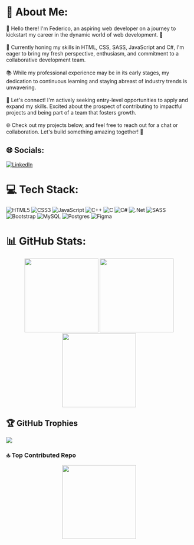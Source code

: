 # 💫 About Me:
👋 Hello there! I'm Federico, an aspiring web developer on a journey to kickstart my career in the dynamic world of web development. 🚀<br><br>🚧 Currently honing my skills in HTML, CSS, SASS, JavaScript and C#, I'm eager to bring my fresh perspective, enthusiasm, and commitment to a collaborative development team.<br><br>📚 While my professional experience may be in its early stages, my dedication to continuous learning and staying abreast of industry trends is unwavering.<br><br>📧 Let's connect! I'm actively seeking entry-level opportunities to apply and expand my skills. Excited about the prospect of contributing to impactful projects and being part of a team that fosters growth.<br><br>🌐 Check out my projects below, and feel free to reach out for a chat or collaboration. Let's build something amazing together! 🚀


## 🌐 Socials:
[![LinkedIn](https://img.shields.io/badge/LinkedIn-%230077B5.svg?logo=linkedin&logoColor=white)](https://linkedin.com/in/in/federicodavidsala) 

# 💻 Tech Stack:
![HTML5](https://img.shields.io/badge/html5-%23E34F26.svg?style=for-the-badge&logo=html5&logoColor=white) ![CSS3](https://img.shields.io/badge/css3-%231572B6.svg?style=for-the-badge&logo=css3&logoColor=white) ![JavaScript](https://img.shields.io/badge/javascript-%23323330.svg?style=for-the-badge&logo=javascript&logoColor=%23F7DF1E) ![C++](https://img.shields.io/badge/c++-%2300599C.svg?style=for-the-badge&logo=c%2B%2B&logoColor=white) ![C](https://img.shields.io/badge/c-%2300599C.svg?style=for-the-badge&logo=c&logoColor=white) ![C#](https://img.shields.io/badge/c%23-%23239120.svg?style=for-the-badge&logo=csharp&logoColor=white) ![.Net](https://img.shields.io/badge/.NET-5C2D91?style=for-the-badge&logo=.net&logoColor=white) ![SASS](https://img.shields.io/badge/SASS-hotpink.svg?style=for-the-badge&logo=SASS&logoColor=white) ![Bootstrap](https://img.shields.io/badge/bootstrap-%238511FA.svg?style=for-the-badge&logo=bootstrap&logoColor=white) ![MySQL](https://img.shields.io/badge/mysql-%2300000f.svg?style=for-the-badge&logo=mysql&logoColor=white) ![Postgres](https://img.shields.io/badge/postgres-%23316192.svg?style=for-the-badge&logo=postgresql&logoColor=white) ![Figma](https://img.shields.io/badge/figma-%23F24E1E.svg?style=for-the-badge&logo=figma&logoColor=white)

# 📊 GitHub Stats:
<div align=center>
  <img height=200  src="https://github-readme-stats.vercel.app/api/top-langs/?username=fededavs&theme=tokyonight&hide_border=true&include_all_commits=false&count_private=false&layout=compact"/>
  <img height=200  src="https://github-readme-stats.vercel.app/api?username=fededavs&theme=tokyonight&hide_border=true&include_all_commits=false&count_private=false"/>
  <img height=200  src="https://github-readme-streak-stats.herokuapp.com/?user=fededavs&theme=tokyonight&hide_border=true"/>
</div>

## 🏆 GitHub Trophies
![](https://github-profile-trophy.vercel.app/?username=fededavs&theme=tokyonight&no-frame=true&no-bg=false&margin-w=4)

### 🔝 Top Contributed Repo
<div align=center>
  <img height=200 src="https://github-contributor-stats.vercel.app/api?username=fededavs&limit=&theme=tokyonight&hide_border=true&combine_all_yearly_contributions=true"/>
</div>
